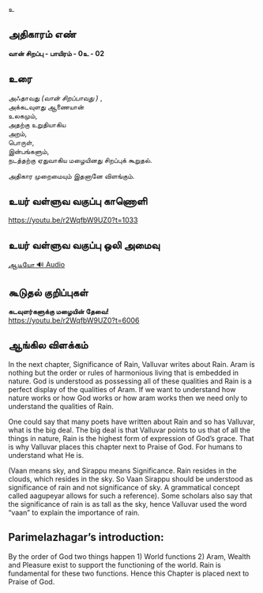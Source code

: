 உ


## அதிகாரம் எண்

**வான் சிறப்பு - பாயிரம் - 0உ - 02**

## உரை 

அஃதாவது _(வான் சிறப்பாவது )_ ,  
அக்கடவுளது ஆணையான்  
உலகமும்,  
அதற்கு உறுதியாகிய  
அறம்,  
பொருள்,  
இன்பங்களும்,  
நடத்தற்கு ஏதுவாகிய மழையினது சிறப்புக் கூறுதல்.  

அதிகார முறைமையும் இதனானே விளங்கும்.

## உயர் வள்ளுவ வகுப்பு காணொளி

https://youtu.be/r2WqfbW9UZ0?t=1033 

## உயர் வள்ளுவ வகுப்பு ஒலி அமைவு 
[ ஆடியோ 🔊 Audio ](https://drive.google.com/open?id=1D3hhqpwT5IAWZXrjUNRB_6GjH11x4PGE)

## கூடுதல் குறிப்புகள்

**கடவுளர்களுக்கு மழையின் தேவை!**  
https://youtu.be/r2WqfbW9UZ0?t=6006 

## ஆங்கில விளக்கம்  

In the next chapter, Significance of Rain,  Valluvar writes about Rain. Aram is nothing but the order or rules of harmonious living that is embedded in nature.  God is understood as possessing all of these qualities and Rain is a perfect display of the qualities of Aram. If we want to understand how nature works or how God works or how aram works then we need only to understand the qualities of Rain.   

One could say that many poets have written about Rain and so has Valluvar, what is the big deal. The big deal is that Valluvar points to us that of all the things in nature, Rain is the highest form of expression of God’s grace. That is why Valluvar places this chapter next to Praise of God. For humans to understand what He is.  

(Vaan means sky, and Sirappu means Significance. Rain resides in the clouds, which resides in the sky. So Vaan Sirappu should be understood as significance of rain  and not significance of sky. A grammatical concept called aagupeyar allows for such a reference). Some scholars also say that the significance of rain is as tall as the sky, hence Valluvar used the word “vaan” to explain the importance of rain.  

## Parimelazhagar’s introduction:
By the order of God two things happen 1) World functions 2) Aram, Wealth and Pleasure exist to support the functioning of the world. Rain is fundamental for these two functions. Hence this Chapter is placed next to Praise of God.

